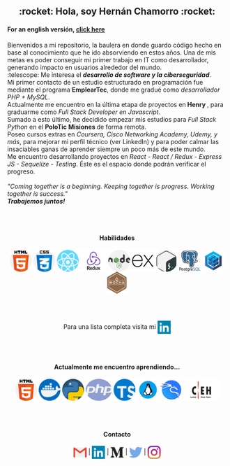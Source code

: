 
<h2 align="center">:rocket: Hola, soy Hernán Chamorro :rocket:</h2><p>

<h4>For an english versión, <a href="https://github.com/acroooo/acroooo/blob/master/README.md">click here</a></h4>
<p>Bienvenidos a mi repositorio, la baulera en donde guardo código hecho en base al conocimiento que he ido absorviendo en estos años. Una de mis metas es poder conseguir mi primer trabajo en IT como desarrollador, generando impacto en usuarios alrededor del mundo.<br>
:telescope: Me interesa el <b><i>desarrollo de software y la ciberseguridad</i></b>. <br>
Mi primer contacto de un estudio estructurado en programación fue mediante el programa <b>EmplearTec</b>, donde me gradué como <i>desarrollador PHP + MySQL</i>.<br>
Actualmente me encuentro en la última etapa de proyectos en<b> Henry </b>, para graduarme como <i>Full Stack Developer en Javascript</i>.<br />
Sumado a esto último, he decidido empezar mis estudios para <i>Full Stack Python</i> en el <b> PoloTic Misiones </b> de forma remota. <br />
Poseo cursos extras en <i>Coursera, Cisco Networking Academy, Udemy, y más</i>, para mejorar mi perfil técnico (ver LinkedIn) y para poder calmar las insaciables ganas de aprender siempre un poco más de este mundo.<br />
Me encuentro desarrollando proyectos en <i>React - React / Redux - Express JS - Sequelize - Testing</i>. Éste es el espacio donde podrán verificar el progreso.<br /><br /> 
<i>"Coming together is a beginning. Keeping together is progress. Working together is success."<br />
<b>Trabajemos juntos!</b></i>
</p>
<br />
<br />
<h4 align="center">Habilidades</h4>
  <p align="center"><img src="https://github.com/acroooo/acroooo/blob/master/img/html-5.png" width="50" height="50" align="center"/>
  <img src="https://github.com/acroooo/acroooo/blob/master/img/css.png" width="50" height="50" align="center"/> 
  <img src="https://github.com/acroooo/acroooo/blob/master/img/react.png" width="50" height="50" align="center"/>
  <img src="https://github.com/acroooo/acroooo/blob/master/img/Redux.png" width="60" height="50" align="center"/> 
  <img src="https://github.com/acroooo/acroooo/blob/master/img/nodejs.png" width="50" height="50" align="center"/>
  <img src="https://github.com/acroooo/acroooo/blob/master/img/express.png" width="50" height="50" align="center"/>
  <img src="https://github.com/acroooo/acroooo/blob/master/img/gnu-bash.png" width="50" height="50" align="center"/>
  <img src="https://github.com/acroooo/acroooo/blob/master/img/postgresql.png" width="50" height="50" align="center"/>
  <img src="https://github.com/acroooo/acroooo/blob/master/img/file_type_sequelize_icon_130173.png" width="50" height="50" align="center"/>
  <img src="https://github.com/acroooo/acroooo/blob/master/img/mocha.png" width="50" height="50" align="center"/>
</p><br /> <br />
<p align="center">Para una lista completa visita mi <a href="https://www.linkedin.com/in/hernangustavochamorro/" align="center"><img src="https://github.com/acroooo/acroooo/blob/master/img/linkedin.png" width="30" height="30" align="center"></img></a></p><br /> <br />
<h4 align="center">Actualmente me encuentro aprendiendo...</h4>
<p align="center"><img src="https://github.com/acroooo/acroooo/blob/master/img/html-5.png" width="50" height="50" align="center"/>
  <img src="https://github.com/acroooo/acroooo/blob/master/img/docker.png" width="50" height="50" align="center"/> 
  <img src="https://github.com/acroooo/acroooo/blob/master/img/piton.png" width="50" height="50" align="center"/>
  <img src="https://github.com/acroooo/acroooo/blob/master/img/php.png" width="60" height="50" align="center"/> 
  <img src="https://github.com/acroooo/acroooo/blob/master/img/typescript.png" width="50" height="50" align="center"/>
  <img src="https://github.com/acroooo/acroooo/blob/master/img/linux_os_logo_icon_134670.png" width="50" height="50" align="center"/>
  <img src="https://github.com/acroooo/acroooo/blob/master/img/kali-linux.png" width="50" height="50" align="center"/>
  <img src="https://github.com/acroooo/acroooo/blob/master/img/ceh.png" width="80" height="50" align="center"/>
</p><br /> <br />
<h4 align=center>Contacto</h4>
<p align="center">
<a href="mailto:hernang.work@gmail.com" align="center"><img src="https://github.com/acroooo/acroooo/blob/master/img/gmail.png" width="30" height="30" align="center" /></img></a> | 
<a href="https://www.linkedin.com/in/hernangustavochamorro/" align="center"><img src="https://github.com/acroooo/acroooo/blob/master/img/linkedin.png" width="30" height="30" align="center"></img></a> | 
<a href="https://medium.com/@hernang.work" align="center"><img src="https://github.com/acroooo/acroooo/blob/master/img/medio.png" width="30" height="30" align="center"></img></a> | 
<a href="https://twitter.com/Hernn47603842" align="center"><img src="https://github.com/acroooo/acroooo/blob/master/img/twitter.png" width="30" height="30" align="center"></img></a> | 
<a href="https://www.instagram.com/persistent.dev/" align="center"><img src="https://github.com/acroooo/acroooo/blob/master/img/instagram.png" width="30" height="30" align="center"></img></a>
</p>
